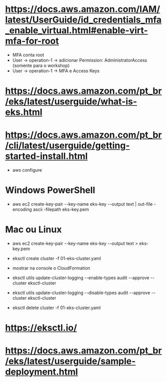 # https://docs.aws.amazon.com/IAM/latest/UserGuide/id_credentials_mfa_enable_virtual.html#enable-virt-mfa-for-root

- MFA conta root
- User -> operation-1 -> adicionar Permission: AdministratorAccess (somente para o workshop)
- User -> operation-1 -> MFA e Access Keys
 
# https://docs.aws.amazon.com/pt_br/eks/latest/userguide/what-is-eks.html

# https://docs.aws.amazon.com/pt_br/cli/latest/userguide/getting-started-install.html
- aws configure

# Windows PowerShell
- aws ec2 create-key-pair --key-name eks-key --output text | out-file -encoding ascii -filepath eks-key.pem

# Mac ou Linux
- aws ec2 create-key-pair --key-name eks-key --output text > eks-key.pem

- eksctl create cluster -f 01-eks-cluster.yaml

- mostrar na console o CloudFormation
 

- eksctl utils update-cluster-logging --enable-types audit --approve --cluster eksctl-cluster
- eksctl utils update-cluster-logging --disable-types audit --approve --cluster eksctl-cluster
- eksctl delete cluster -f 01-eks-cluster.yaml

# https://eksctl.io/

# https://docs.aws.amazon.com/pt_br/eks/latest/userguide/sample-deployment.html

